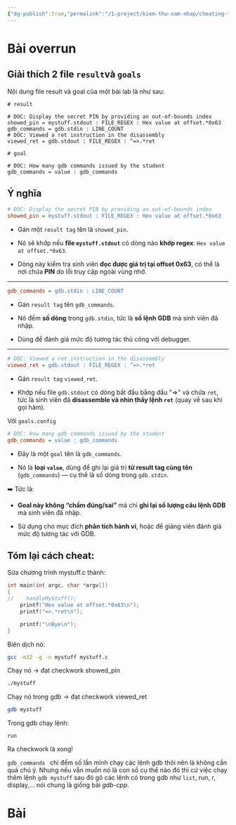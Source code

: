 ```yaml
---
{"dg-publish":true,"permalink":"/1-project/kiem-thu-xam-nhap/cheating-th-3/","created":"2025-05-13T14:49:31.984+07:00"}
---
```



# Bài overrun
## Giải thích 2 file `result`và `goals`
Nội dung file result và goal của một bài lab là như sau:
```
# result

# DOC: Display the secret PIN by providing an out-of-bounds index
showed_pin = mystuff.stdout : FILE_REGEX : Hex value at offset.*0x63
gdb_commands = gdb.stdin : LINE_COUNT
# DOC: Viewed a ret instruction in the disassembly
viewed_ret = gdb.stdout : FILE_REGEX : ^=>.*ret
```

```
# goal

# DOC: How many gdb commands issued by the student
gdb_commands = value : gdb_commands

```

## Ý nghĩa
```ini
# DOC: Display the secret PIN by providing an out-of-bounds index
showed_pin = mystuff.stdout : FILE_REGEX : Hex value at offset.*0x63
```

- Gán một `result tag` tên là `showed_pin`.
    
- Nó sẽ khớp nếu **file `mystuff.stdout`** có dòng nào **khớp regex**: `Hex value at offset.*0x63`.
    
- Dòng này kiểm tra sinh viên **đọc được giá trị tại offset 0x63**, có thể là nơi chứa **PIN** do lỗi truy cập ngoài vùng nhớ.
    

---

```ini
gdb_commands = gdb.stdin : LINE_COUNT
```

- Gán `result tag` tên `gdb_commands`.
    
- Nó đếm **số dòng** trong `gdb.stdin`, tức là **số lệnh GDB** mà sinh viên đã nhập.
    
- Dùng để đánh giá mức độ tương tác thủ công với debugger.
    

---

```ini
# DOC: Viewed a ret instruction in the disassembly
viewed_ret = gdb.stdout : FILE_REGEX : ^=>.*ret
```

- Gán `result tag` `viewed_ret`.
    
- Khớp nếu file `gdb.stdout` có dòng bắt đầu bằng dấu "=>" và chứa `ret`, tức là sinh viên đã **disassemble và nhìn thấy lệnh `ret`** (quay về sau khi gọi hàm).
    
Với `goals.config`

```ini
# DOC: How many gdb commands issued by the student
gdb_commands = value : gdb_commands
```

- Đây là một `goal` tên là `gdb_commands`.
    
- Nó là **loại `value`**, dùng để ghi lại giá trị **từ result tag cùng tên** (`gdb_commands`) — cụ thể là số dòng trong `gdb.stdin`.
    

➡️ Tức là:

- **Goal này không “chấm đúng/sai”** mà chỉ **ghi lại số lượng câu lệnh GDB** mà sinh viên đã nhập.
    
- Sử dụng cho mục đích **phân tích hành vi**, hoặc để giảng viên đánh giá mức độ tương tác với GDB.
## Tóm lại cách cheat:
Sửa chương trình mystuff.c thành:
```c
int main(int argc, char *argv[])
{
//    handleMyStuff();
    printf("Hex value at offset.*0x63\n");
    printf("=>.*ret\n");

    printf("\nBye\n");
}

```

Biên dịch nó:
```bash
gcc -m32 -g -o mystuff mystuff.c
```

Chạy nó -> đạt checkwork showed_pin
```bash
./mystuff
```

Chạy nó trong gdb -> đạt checkwork viewed_ret 
```bash
gdb mystuff
```
Trong gdb chạy lệnh:
```
run
```

Ra checkwork là xong!

`gdb_commands ` chỉ đếm số lần mình chạy các lệnh gdb thôi nên là không cần quá chú ý.  Nhưng nếu vẫn muốn nó là con số cụ thể nào đó thì cứ việc chạy thêm lệnh `gdb mystuff` sau đó gõ các lệnh có trong gdb như `list`, run, r, display,... nói chung là giống bài _gdb-cpp_.

# Bài 

